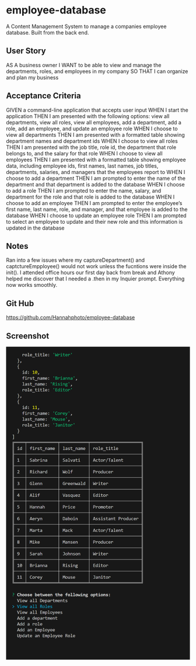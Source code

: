 # employee-database
A Content Management System to manage a companies employee database. Built from the back end.

## User Story

AS A business owner
I WANT to be able to view and manage the departments, roles, and employees in my company
SO THAT I can organize and plan my business


## Acceptance Criteria

GIVEN a command-line application that accepts user input
WHEN I start the application
THEN I am presented with the following options: view all departments, view all roles, view all employees, add a department, add a role, add an employee, and update an employee role
WHEN I choose to view all departments
THEN I am presented with a formatted table showing department names and department ids
WHEN I choose to view all roles
THEN I am presented with the job title, role id, the department that role belongs to, and the salary for that role
WHEN I choose to view all employees
THEN I am presented with a formatted table showing employee data, including employee ids, first names, last names, job titles, departments, salaries, and managers that the employees report to
WHEN I choose to add a department
THEN I am prompted to enter the name of the department and that department is added to the database
WHEN I choose to add a role
THEN I am prompted to enter the name, salary, and department for the role and that role is added to the database
WHEN I choose to add an employee
THEN I am prompted to enter the employee’s first name, last name, role, and manager, and that employee is added to the database
WHEN I choose to update an employee role
THEN I am prompted to select an employee to update and their new role and this information is updated in the database 

## Notes
Ran into a few issues where my captureDepartment() and captctureEmpployee() would not work unless the fucntions were inside the init(). I attended office hours our first day back from break and Athony helped me discover that I needed a .then in my Inquier prompt. Everything now works smoothly. 

## Git Hub
https://github.com/Hannahphoto/employee-database

## Screenshot


<div align="center">
    <img src="./image/table_example.png" href = "Screenshot of the Employee Database Table." />
    </div>
